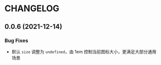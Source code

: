 # CHANGELOG

## 0.0.6 (2021-12-14)

### Bug Fixes

- 默认 `size` 调整为 `undefined`，由 1em 控制当前图标大小，更满足大部分通用场景
